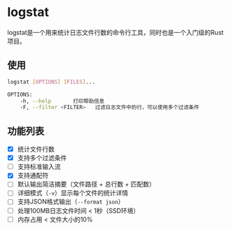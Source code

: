 # logstat

logstat是一个用来统计日志文件行数的命令行工具，同时也是一个入门级的Rust项目。

## 使用
```bash
logstat [OPTIONS] [FILES]...

OPTIONS:
    -h, --help       打印帮助信息
    -F, --filter <FILTER>   过滤日志文件中的行，可以使用多个过滤条件
```

## 功能列表
- [X] 统计文件行数
- [X] 支持多个过滤条件
- [ ] 支持标准输入流
- [X] 支持通配符
- [ ] 默认输出简洁摘要（文件路径 + 总行数 + 匹配数）
- [ ] 详细模式（`-v`）显示每个文件的统计详情
- [ ] 支持JSON格式输出（`--format json`）
- [ ] 处理100MB日志文件时间 < 1秒（SSD环境）
- [ ] 内存占用 < 文件大小的10%